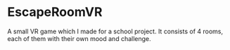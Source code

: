 # EscapeRoomVR
A small VR game which I made for a school project. It consists of 4 rooms, each of them with their own mood and challenge.
